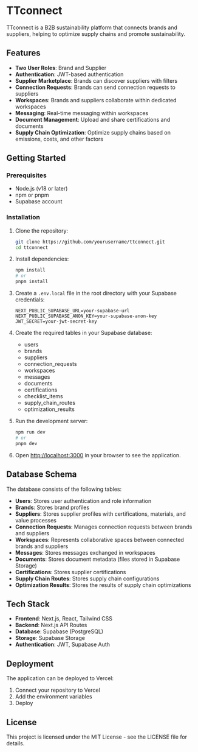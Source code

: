 # TTconnect

TTconnect is a B2B sustainability platform that connects brands and suppliers, helping to optimize supply chains and promote sustainability.

## Features

- **Two User Roles**: Brand and Supplier
- **Authentication**: JWT-based authentication
- **Supplier Marketplace**: Brands can discover suppliers with filters
- **Connection Requests**: Brands can send connection requests to suppliers
- **Workspaces**: Brands and suppliers collaborate within dedicated workspaces
- **Messaging**: Real-time messaging within workspaces
- **Document Management**: Upload and share certifications and documents
- **Supply Chain Optimization**: Optimize supply chains based on emissions, costs, and other factors

## Getting Started

### Prerequisites

- Node.js (v18 or later)
- npm or pnpm
- Supabase account

### Installation

1. Clone the repository:
   ```bash
   git clone https://github.com/yourusername/ttconnect.git
   cd ttconnect
   ```

2. Install dependencies:
   ```bash
   npm install
   # or
   pnpm install
   ```

3. Create a `.env.local` file in the root directory with your Supabase credentials:
   ```
   NEXT_PUBLIC_SUPABASE_URL=your-supabase-url
   NEXT_PUBLIC_SUPABASE_ANON_KEY=your-supabase-anon-key
   JWT_SECRET=your-jwt-secret-key
   ```

4. Create the required tables in your Supabase database:
   - users
   - brands
   - suppliers
   - connection_requests
   - workspaces
   - messages
   - documents
   - certifications
   - checklist_items
   - supply_chain_routes
   - optimization_results

5. Run the development server:
   ```bash
   npm run dev
   # or
   pnpm dev
   ```

6. Open [http://localhost:3000](http://localhost:3000) in your browser to see the application.

## Database Schema

The database consists of the following tables:

- **Users**: Stores user authentication and role information
- **Brands**: Stores brand profiles
- **Suppliers**: Stores supplier profiles with certifications, materials, and value processes
- **Connection Requests**: Manages connection requests between brands and suppliers
- **Workspaces**: Represents collaborative spaces between connected brands and suppliers
- **Messages**: Stores messages exchanged in workspaces
- **Documents**: Stores document metadata (files stored in Supabase Storage)
- **Certifications**: Stores supplier certifications
- **Supply Chain Routes**: Stores supply chain configurations
- **Optimization Results**: Stores the results of supply chain optimizations

## Tech Stack

- **Frontend**: Next.js, React, Tailwind CSS
- **Backend**: Next.js API Routes
- **Database**: Supabase (PostgreSQL)
- **Storage**: Supabase Storage
- **Authentication**: JWT, Supabase Auth

## Deployment

The application can be deployed to Vercel:

1. Connect your repository to Vercel
2. Add the environment variables
3. Deploy

## License

This project is licensed under the MIT License - see the LICENSE file for details. 